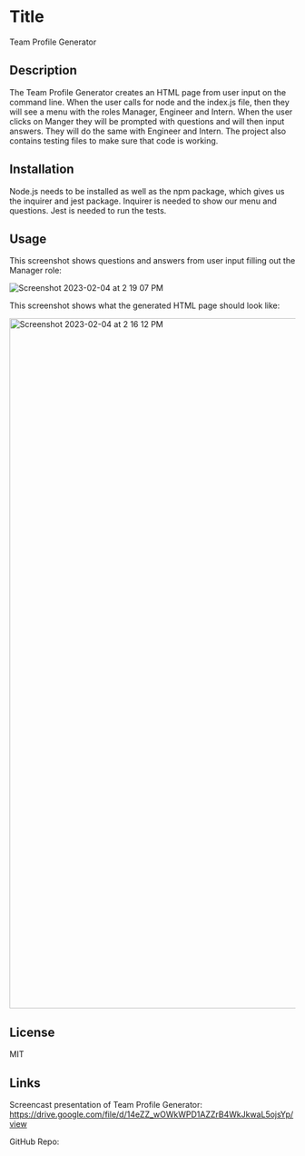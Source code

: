 # Title
Team Profile Generator

## Description

The Team Profile Generator creates an HTML page from user input on the command line. When the user calls for 
node and the index.js file, then they will see a menu with the roles Manager, Engineer and Intern. When the user clicks on Manger they will be prompted with questions and will then input answers. They will do the same with Engineer and Intern. The project also contains testing files to make sure that code is working.

## Installation

Node.js needs to be installed as well as the npm package, which gives us the inquirer and jest package. Inquirer is needed to show our menu and questions. Jest is needed to run the tests.

## Usage

This screenshot shows questions and answers from user input filling out the Manager role:

![Screenshot 2023-02-04 at 2 19 07 PM](https://user-images.githubusercontent.com/17559972/216790177-1b67d19c-0109-4695-ba79-467d736b7245.png)

This screenshot shows what the generated HTML page should look like:

<img width="1215" alt="Screenshot 2023-02-04 at 2 16 12 PM" src="https://user-images.githubusercontent.com/17559972/216790184-b908c0f9-f9cc-4cfd-9331-546db46571c0.png">

## License

MIT

## Links

Screencast presentation of Team Profile Generator: https://drive.google.com/file/d/14eZZ_wOWkWPD1AZZrB4WkJkwaL5ojsYp/view

GitHub Repo: 




